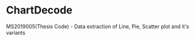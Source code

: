 # ChartDecode
MS2019005(Thesis Code) - Data extraction of Line, Pie, Scatter plot and it's variants
